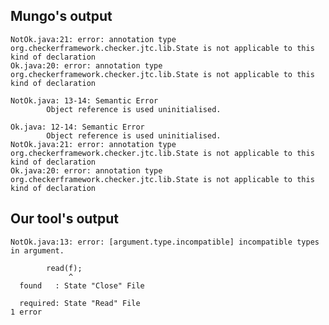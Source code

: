## Mungo's output

```
NotOk.java:21: error: annotation type org.checkerframework.checker.jtc.lib.State is not applicable to this kind of declaration
Ok.java:20: error: annotation type org.checkerframework.checker.jtc.lib.State is not applicable to this kind of declaration

NotOk.java: 13-14: Semantic Error
		Object reference is used uninitialised.

Ok.java: 12-14: Semantic Error
		Object reference is used uninitialised.
NotOk.java:21: error: annotation type org.checkerframework.checker.jtc.lib.State is not applicable to this kind of declaration
Ok.java:20: error: annotation type org.checkerframework.checker.jtc.lib.State is not applicable to this kind of declaration```

## Our tool's output

```
NotOk.java:13: error: [argument.type.incompatible] incompatible types in argument.
        read(f);
             ^
  found   : State "Close" File
  required: State "Read" File
1 error```
